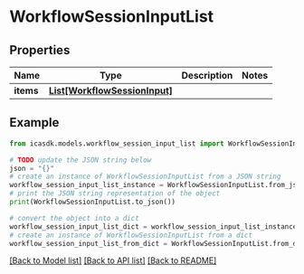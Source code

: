 # WorkflowSessionInputList


## Properties

Name | Type | Description | Notes
------------ | ------------- | ------------- | -------------
**items** | [**List[WorkflowSessionInput]**](WorkflowSessionInput.md) |  | 

## Example

```python
from icasdk.models.workflow_session_input_list import WorkflowSessionInputList

# TODO update the JSON string below
json = "{}"
# create an instance of WorkflowSessionInputList from a JSON string
workflow_session_input_list_instance = WorkflowSessionInputList.from_json(json)
# print the JSON string representation of the object
print(WorkflowSessionInputList.to_json())

# convert the object into a dict
workflow_session_input_list_dict = workflow_session_input_list_instance.to_dict()
# create an instance of WorkflowSessionInputList from a dict
workflow_session_input_list_from_dict = WorkflowSessionInputList.from_dict(workflow_session_input_list_dict)
```
[[Back to Model list]](../README.md#documentation-for-models) [[Back to API list]](../README.md#documentation-for-api-endpoints) [[Back to README]](../README.md)


